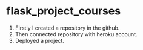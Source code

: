 # flask_project_courses

1. Firstly I created a repository in the github.  
2. Then connected repository with heroku account.  
3. Deployed a project.
